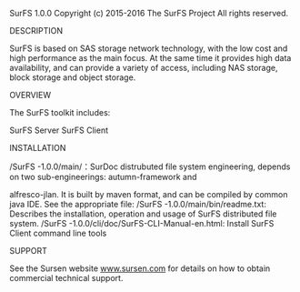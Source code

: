 SurFS 1.0.0
Copyright (c) 2015-2016 The SurFS Project
All rights reserved.


DESCRIPTION

SurFS is based on SAS storage network technology, with the low cost and high performance as the main focus. At the same time it provides high data availability, and can provide a variety of access, including NAS storage, block storage and object storage.


OVERVIEW

The  SurFS toolkit includes:

SurFS Server
SurFS Client


INSTALLATION

/SurFS -1.0.0/main/：SurDoc distrubuted file system engineering, depends on two sub-engineerings: autumn-framework and 


alfresco-jlan. It is built by maven format, and can be compiled by common java IDE.
See the appropriate file:
/SurFS -1.0.0/main/bin/readme.txt: Describes the installation, operation and usage of SurFS distributed file system.
/SurFS -1.0.0/cli/doc/SurFS-CLI-Manual-en.html: Install SurFS Client command line tools


SUPPORT

See the Sursen website www.sursen.com for details on how to obtain commercial technical support.

